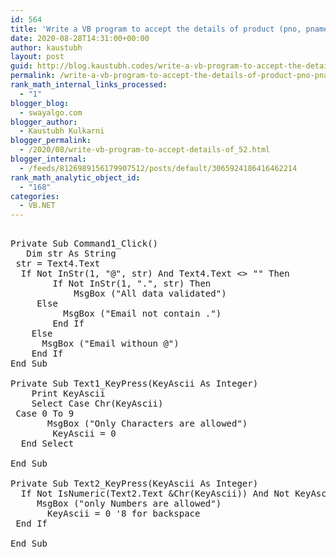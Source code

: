```yaml
---
id: 564
title: 'Write a VB program to accept the details of product (pno, pname, qty, price           totalprice) store it into the database and update the quantity of product having pno is 100.  (Don’t use Standard Data controls)'
date: 2020-08-28T14:31:00+00:00
author: kaustubh
layout: post
guid: http://blog.kaustubh.codes/write-a-vb-program-to-accept-the-details-of-product-pno-pname-qty-price-totalprice-store-it-into-the-database-and-update-the-quantity-of-product-having-pno-is-100-dont-use-s/
permalink: /write-a-vb-program-to-accept-the-details-of-product-pno-pname-qty-price-totalprice-store-it-into-the-database-and-update-the-quantity-of-product-having-pno-is-100-dont-use-s/
rank_math_internal_links_processed:
  - "1"
blogger_blog:
  - swayalgo.com
blogger_author:
  - Kaustubh Kulkarni
blogger_permalink:
  - /2020/08/write-vb-program-to-accept-details-of_52.html
blogger_internal:
  - /feeds/8126989156179907512/posts/default/3065924186416462214
rank_math_analytic_object_id:
  - "168"
categories:
  - VB.NET
---
```

<pre><br />Private Sub Command1_Click()<br />	Dim str As String<br />	str = Text4.Text<br />	If Not InStr(1, "@", str) And Text4.Text &lt;> "" Then<br />		If Not InStr(1, ".", str) Then<br />			MsgBox ("All data validated")<br />		Else<br />			MsgBox ("Email not contain .")<br />		End If<br />	Else<br />		MsgBox ("Email withoun @")<br />	End If<br />End Sub<br /><br />Private Sub Text1_KeyPress(KeyAscii As Integer)<br />	Print KeyAscii<br />	Select Case Chr(KeyAscii)<br />	Case 0 To 9<br />		MsgBox ("Only Characters are allowed")<br />		KeyAscii = 0<br />	End Select<br />	<br />End Sub<br /><br />Private Sub Text2_KeyPress(KeyAscii As Integer)<br />	If Not IsNumeric(Text2.Text &Chr(KeyAscii)) And Not KeyAscii = 8 Then<br />		MsgBox ("only Numbers are allowed")<br />		KeyAscii = 0 '8 for backspace<br />	End If<br />	<br />End Sub<br /><br /><br /><br /><br /><br /></pre>